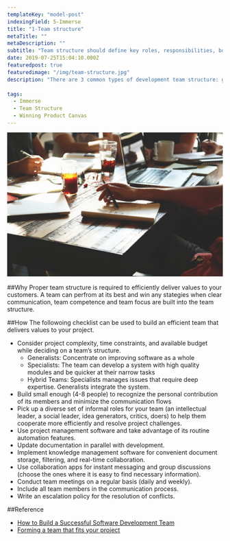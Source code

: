 ```yaml
---
templateKey: "model-post"
indexingField: 5-Immerse
title: "1-Team structure"
metaTitle: ""
metaDescription: ""
subtitle: "Team structure should define key roles, responsibilities, boundaries and values of the team"
date: 2019-07-25T15:04:10.000Z
featuredpost: true
featuredimage: "/img/team-structure.jpg"
description: "There are 3 common types of development team structure: generalists, specialists, and a hybrid team. Each of them can be efficient in one project and get stuck regularly in another. To prevent the latter, consider your project’s complexity, time and budget and then decide which team structure suits it most."

tags:
  - Immerse
  - Team Structure
  - Winning Product Canvas
---
```


![Team Structure](/img/team-structure.jpg)

##Why
Proper team structure is required to efficiently deliver values to your customers. A team can perfrom at its best and win any stategies when clear communication, team competence and team focus are built into the team structure.

##How
The followoing checklist can be used to build an efficient team that delivers values to your project. 
- Consider project complexity, time constraints, and available budget while deciding on a team’s structure.
  - Generalists: Concentrate on improving software as a whole
  - Specialists: The team can develop a system with high quality modules and be quicker at their narrow tasks
  - Hybrid Teams: Specialists manages issues that require deep expertise. Generalists integrate the system.
- Build small enough (4-8 people) to recognize the personal contribution of its members and minimize the communication flows
- Pick up a diverse set of informal roles for your team (an intellectual leader, a social leader, idea generators, critics, doers) to help them cooperate more efficiently and resolve project challenges.
- Use project management software and take advantage of its routine automation features.
- Update documentation in parallel with development.
- Implement knowledge management software for convenient document storage, filtering, and real-time collaboration.
- Use collaboration apps for instant messaging and group discussions (choose the ones where it is easy to find necessary information).
- Conduct team meetings on a regular basis (daily and weekly).
- Include all team members in the communication process.
- Write an escalation policy for the resolution of conflicts.

##Reference
- [How to Build a Successful Software Development Team](https://clutch.co/developers/resources/how-to-hire-successful-software-development-team)
- [Forming a team that fits your project](https://www.scnsoft.com/blog/software-development-team)